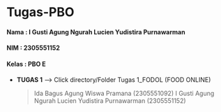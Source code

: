 # **Tugas-PBO**

#### Nama : I Gusti Agung Ngurah Lucien Yudistira Purnawarman
#### NIM : 2305551152
#### Kelas : PBO E

- **TUGAS 1**  --> Click directory/Folder Tugas 1_FODOL (FOOD ONLINE)
    > Ida Bagus Agung Wiswa Pramana (2305551092)
    > I Gusti Agung Ngurah Lucien Yudistira Purnawarman (2305551152)
